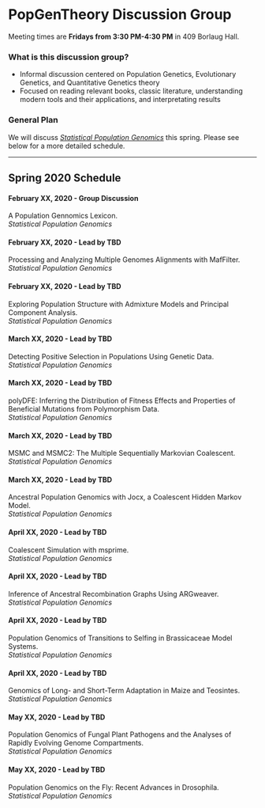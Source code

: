 # PopGenTheory Discussion Group

Meeting times are **Fridays from 3:30 PM-4:30 PM** in 409 Borlaug Hall.

### What is this discussion group?

- Informal discussion centered on Population Genetics, Evolutionary Genetics, and Quantitative Genetics theory
- Focused on reading relevant books, classic literature, understanding modern tools and their applications, and interpretating results

### General Plan

We will discuss [*Statistical Population Genomics*](https://link.springer.com/book/10.1007/978-1-0716-0199-0) this spring. Please see below for a more detailed schedule.

---

## Spring 2020 Schedule

#### February XX, 2020 - Group Discussion

A Population Gennomics Lexicon.<br/>
*Statistical Population Genomics*

#### February XX, 2020 - Lead by TBD

Processing and Analyzing Multiple Genomes Alignments with MafFilter.<br/>
*Statistical Population Genomics*

#### February XX, 2020 - Lead by TBD

Exploring Population Structure with Admixture Models and Principal Component Analysis.<br/>
*Statistical Population Genomics*

#### March XX, 2020 - Lead by TBD

Detecting Positive Selection in Populations Using Genetic Data.<br/>
*Statistical Population Genomics*

#### March XX, 2020 - Lead by TBD

polyDFE: Inferring the Distribution of Fitness Effects and Properties of Beneficial Mutations from Polymorphism Data.<br/>
*Statistical Population Genomics*

#### March XX, 2020 - Lead by TBD

MSMC and MSMC2: The Multiple Sequentially Markovian Coalescent.<br/>
*Statistical Population Genomics*

#### March XX, 2020 - Lead by TBD

Ancestral Population Genomics with Jocx, a Coalescent Hidden Markov Model.<br/>
*Statistical Population Genomics*

#### April XX, 2020 - Lead by TBD

Coalescent Simulation with msprime.<br/>
*Statistical Population Genomics*

#### April XX, 2020 - Lead by TBD

Inference of Ancestral Recombination Graphs Using ARGweaver.<br/>
*Statistical Population Genomics*

#### April XX, 2020 - Lead by TBD

Population Genomics of Transitions to Selfing in Brassicaceae Model Systems.<br/>
*Statistical Population Genomics*

#### April XX, 2020 - Lead by TBD

Genomics of Long- and Short-Term Adaptation in Maize and Teosintes.<br/>
*Statistical Population Genomics*

#### May XX, 2020 - Lead by TBD

Population Genomics of Fungal Plant Pathogens and the Analyses of Rapidly Evolving Genome Compartments.<br/>
*Statistical Population Genomics*

#### May XX, 2020 - Lead by TBD

Population Genomics on the Fly: Recent Advances in Drosophila.<br/>
*Statistical Population Genomics*
